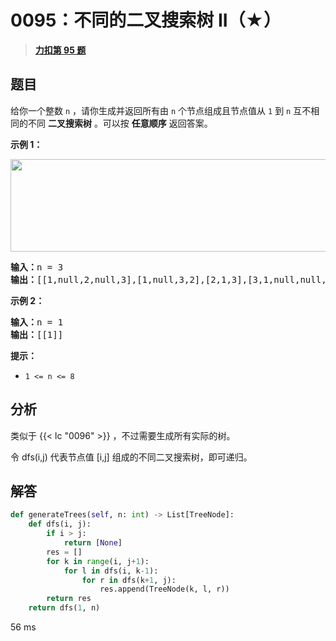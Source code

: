 # 0095：不同的二叉搜索树 II（★）


> <u>**[力扣第 95 题](https://leetcode.cn/problems/unique-binary-search-trees-ii/)**</u>

## 题目

<p>给你一个整数 <code>n</code> ，请你生成并返回所有由 <code>n</code> 个节点组成且节点值从 <code>1</code> 到 <code>n</code> 互不相同的不同 <strong>二叉搜索树</strong><em> </em>。可以按 <strong>任意顺序</strong> 返回答案。</p>



<div class="original__bRMd">
<div>
<p><strong>示例 1：</strong></p>
<img alt="" src="https://assets.leetcode.com/uploads/2021/01/18/uniquebstn3.jpg" style="width: 600px; height: 148px;" />
<pre>
<strong>输入：</strong>n = 3
<strong>输出：</strong>[[1,null,2,null,3],[1,null,3,2],[2,1,3],[3,1,null,null,2],[3,2,null,1]]
</pre>

<p><strong>示例 2：</strong></p>

<pre>
<strong>输入：</strong>n = 1
<strong>输出：</strong>[[1]]
</pre>



<p><strong>提示：</strong></p>

<ul>
<li><code>1 <= n <= 8</code></li>
</ul>
</div>
</div>


## 分析

类似于 {{< lc "0096" >}} ，不过需要生成所有实际的树。

令 dfs(i,j) 代表节点值 [i,j] 组成的不同二叉搜索树，即可递归。

## 解答

```python
def generateTrees(self, n: int) -> List[TreeNode]:
    def dfs(i, j):
        if i > j:
            return [None]
        res = []
        for k in range(i, j+1):
            for l in dfs(i, k-1):
                for r in dfs(k+1, j):
                    res.append(TreeNode(k, l, r))
        return res
    return dfs(1, n)
```
56 ms


